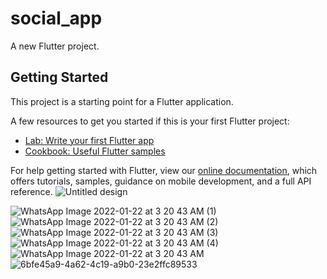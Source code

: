 # social_app

A new Flutter project.

## Getting Started

This project is a starting point for a Flutter application.

A few resources to get you started if this is your first Flutter project:

- [Lab: Write your first Flutter app](https://flutter.dev/docs/get-started/codelab)
- [Cookbook: Useful Flutter samples](https://flutter.dev/docs/cookbook)

For help getting started with Flutter, view our
[online documentation](https://flutter.dev/docs), which offers tutorials,
samples, guidance on mobile development, and a full API reference.
![Untitled design](https://user-images.githubusercontent.com/55793940/150621349-c7f36c92-2560-446c-950f-65585fae2124.png)

![WhatsApp Image 2022-01-22 at 3 20 43 AM (1)](https://user-images.githubusercontent.com/55793940/150621392-62ddd422-37a1-46d4-bbc5-dda2b0bc8ae3.jpeg)
![WhatsApp Image 2022-01-22 at 3 20 43 AM (2)](https://user-images.githubusercontent.com/55793940/150621395-fbf1aed7-15a1-42ab-86e9-8bc5ed24692c.jpeg)
![WhatsApp Image 2022-01-22 at 3 20 43 AM (3)](https://user-images.githubusercontent.com/55793940/150621396-68a1e88d-ab5f-4ed6-a99d-0f6d8b1c1cbb.jpeg)
![WhatsApp Image 2022-01-22 at 3 20 43 AM (4)](https://user-images.githubusercontent.com/55793940/150621398-52df50a6-99e5-4721-80f8-b51a86c146e6.jpeg)
![WhatsApp Image 2022-01-22 at 3 20 43 AM](https://user-images.githubusercontent.com/55793940/150621400-3f5a075f-7707-4a88-9947-87abc612153b.jpeg)
![6bfe45a9-4a62-4c19-a9b0-23e2ffc89533](https://user-images.githubusercontent.com/55793940/150621401-2e633795-8aec-47c2-ba4e-16b1eaefc826.jpg)
